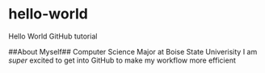 # hello-world
Hello World GitHub tutorial

##About Myself##
Computer Science Major at Boise State Univerisity
I am *super* excited to get into GitHub to make my workflow more efficient
